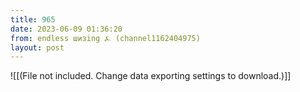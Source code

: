```yaml
---
title: 965
date: 2023-06-09 01:36:20
from: endless шизing ⍼ (channel1162404975)
layout: post
---
```


![[(File not included. Change data exporting settings to download.)]]


